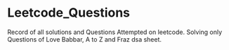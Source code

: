 # Leetcode_Questions
Record of all solutions and Questions Attempted on leetcode.
Solving only Questions of Love Babbar, A to Z and  Fraz dsa sheet.   

  
